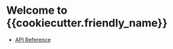 # Welcome to {{cookiecutter.friendly_name}}

- [API Reference](./reference/{{cookiecutter.package_name}}/index.md)
